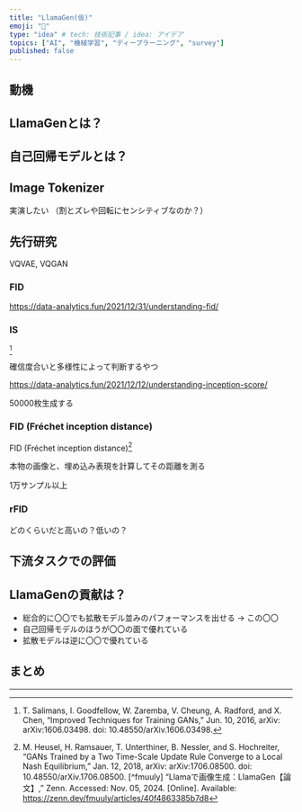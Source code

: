 ```yaml
---
title: "LlamaGen(仮)"
emoji: "🐘"
type: "idea" # tech: 技術記事 / idea: アイデア
topics: ["AI", "機械学習", "ディープラーニング", "survey"]
published: false
---
```


<!-- 方針: LLMコミュニティでの発表であり、自分の学習であることも踏まえ、わからない概念を細かくケアする -->

## 動機

## LlamaGenとは？

## 自己回帰モデルとは？

## Image Tokenizer

実演したい
（割とズレや回転にセンシティブなのか？）

## 先行研究

VQVAE, VQGAN

### FID

https://data-analytics.fun/2021/12/31/understanding-fid/

<!-- 評価指標。主な指標としてFréchet inception distance (FID) [Heusel et al. 2017]を用いる。また、二次指標とし て、Inception Score (IS) [Salimans et al. 2016]、sFID [Nash et al. 2021]、Precision/Recall [Kynkänniemi et al. 2019]を報告する。すべての評価は、公正な比較のためにADMのTensorFlowスクリプト[Dhariwal & Nichol 2021]を 使用して実装されている。 -->

<!-- https://claude.ai/chat/fd1ccb06-f197-469b-a2af-36ace1d784b9 -->

### IS

[^Salimans_et_al_2016]

確信度合いと多様性によって判断するやつ

https://data-analytics.fun/2021/12/12/understanding-inception-score/

50000枚生成する

### FID (Fréchet inception distance)

FID (Fréchet inception distance)[^Heusel_et_al_2017]

本物の画像と、埋め込み表現を計算してその距離を測る

1万サンプル以上

### rFID

どのくらいだと高いの？低いの？

## 下流タスクでの評価

## LlamaGenの貢献は？

- 総合的に〇〇でも拡散モデル並みのパフォーマンスを出せる → この〇〇
- 自己回帰モデルのほうが〇〇の面で優れている
- 拡散モデルは逆に〇〇で優れている

## まとめ

---

[^Salimans_et_al_2016]: T. Salimans, I. Goodfellow, W. Zaremba, V. Cheung, A. Radford, and X. Chen, “Improved Techniques for Training GANs,” Jun. 10, 2016, arXiv: arXiv:1606.03498. doi: 10.48550/arXiv.1606.03498.
[^Heusel_et_al_2017]: M. Heusel, H. Ramsauer, T. Unterthiner, B. Nessler, and S. Hochreiter, “GANs Trained by a Two Time-Scale Update Rule Converge to a Local Nash Equilibrium,” Jan. 12, 2018, arXiv: arXiv:1706.08500. doi: 10.48550/arXiv.1706.08500.
[^fmuuly] “Llamaで画像生成：LlamaGen【論文】,” Zenn. Accessed: Nov. 05, 2024. [Online]. Available: <https://zenn.dev/fmuuly/articles/40f4863385b7d8>
